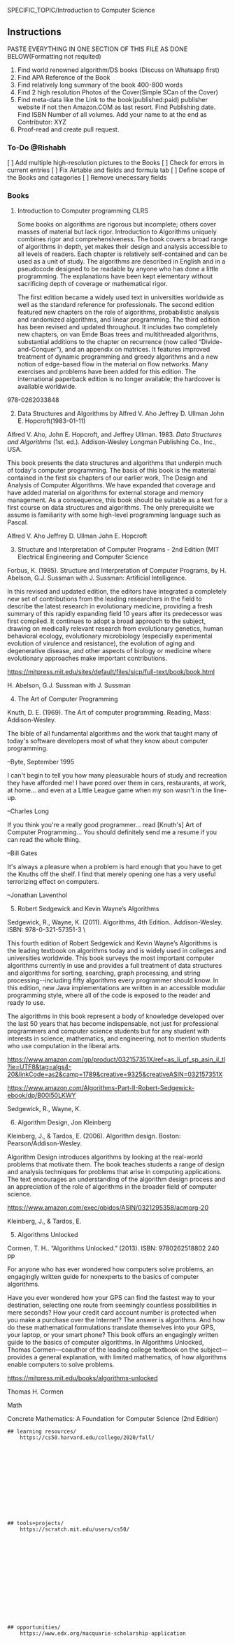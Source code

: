 SPECIFIC_TOPIC/Introduction to Computer Science


## Instructions
PASTE EVERYTHING IN ONE SECTION OF THIS FILE AS DONE BELOW(Formatting not requited)
1. Find world renowned algorithm/DS books (Discuss on Whatsapp first)
2. Find APA Reference of the Book 
3. Find relatively long summary of the book 400-800 words 
4. Find 2 high resolution Photos of the Cover(Simple SCan of the Cover)
5. Find meta-data like the Link to the book(published:paid) publisher website if not then Amazon.COM as last resort. Find Publishing date.
Find ISBN Number of all volumes. Add your name to at the end as Contributor: XYZ 
6. Proof-read and create pull request.






### To-Do @Rishabh
[ ] Add multiple high-resolution pictures to the Books 
[ ] Check for errors in current entries 
[ ] Fix Airtable and fields and formula tab 
[ ] Define scope of the Books and catagories 
[ ] Remove unecessary fields 





### Books

1. Introduction to Computer programming CLRS

    Some books on algorithms are rigorous but incomplete; others cover masses of material but lack rigor. Introduction to Algorithms uniquely combines rigor and comprehensiveness. The book covers a broad range of algorithms in depth, yet makes their design and analysis accessible to all levels of readers. Each chapter is relatively self-contained and can be used as a unit of study. The algorithms are described in English and in a pseudocode designed to be readable by anyone who has done a little programming. The explanations have been kept elementary without sacrificing depth of coverage or mathematical rigor.

    The first edition became a widely used text in universities worldwide as well as the standard reference for professionals. The second edition featured new chapters on the role of algorithms, probabilistic analysis and randomized algorithms, and linear programming. The third edition has been revised and updated throughout. It includes two completely new chapters, on van Emde Boas trees and multithreaded algorithms, substantial additions to the chapter on recurrence (now called “Divide-and-Conquer”), and an appendix on matrices. It features improved treatment of dynamic programming and greedy algorithms and a new notion of edge-based flow in the material on flow networks. Many exercises and problems have been added for this edition. The international paperback edition is no longer available; the hardcover is available worldwide. 


978-0262033848 





2. Data Structures and Algorithms by Alfred V. Aho Jeffrey D. Ullman John E. Hopcroft(1983-01-11) 


Alfred V. Aho, John E. Hopcroft, and Jeffrey Ullman. 1983. <i>Data Structures and Algorithms</i> (1st. ed.). Addison-Wesley Longman Publishing Co., Inc., USA.


This book presents the data structures and algorithms that underpin much of today's computer programming. The basis of this book is the material contained in the first six chapters of our earlier work, The Design and Analysis of Computer Algorithms. We have expanded that coverage and have added material on algorithms for external storage and memory management. As a consequence, this book should be suitable as a text for a first course on data structures and algorithms. The only prerequisite we assume is familiarity with some high-level programming language such as Pascal. 


Alfred V. Aho Jeffrey D. Ullman John E. Hopcroft




3. Structure and Interpretation of Computer Programs - 2nd Edition (MIT Electrical Engineering and Computer Science 

Forbus, K. (1985). Structure and Interpretation of Computer Programs, by H. Abelson, G.J. Sussman with J. Sussman: Artificial Intelligence.



In this revised and updated edition, the editors have integrated a completely new set of contributions from the leading researchers in the field to describe the latest research in evolutionary medicine, providing a fresh summary of this rapidly expanding field 10 years after its predecessor was first compiled. It continues to adopt a broad approach to the subject, drawing on medically relevant research from evolutionary genetics, human behavioral ecology, evolutionary microbiology (especially experimental evolution of virulence and resistance), the evolution of aging and degenerative disease, and other aspects of biology or medicine where evolutionary approaches make important contributions. 

https://mitpress.mit.edu/sites/default/files/sicp/full-text/book/book.html 

H. Abelson, G.J. Sussman with J. Sussman 



4. The Art of Computer Programming


Knuth, D. E. (1969). The Art of computer programming. Reading, Mass: Addison-Wesley.



The bible of all fundamental algorithms and the work that taught many of today's software developers most of what they know about computer programming.

–Byte, September 1995

I can't begin to tell you how many pleasurable hours of study and recreation they have afforded me! I have pored over them in cars, restaurants, at work, at home... and even at a Little League game when my son wasn't in the line-up.

–Charles Long

If you think you're a really good programmer... read [Knuth's] Art of Computer Programming... You should definitely send me a resume if you can read the whole thing.

–Bill Gates

It's always a pleasure when a problem is hard enough that you have to get the Knuths off the shelf. I find that merely opening one has a very useful terrorizing effect on computers.

–Jonathan Laventhol








5. Robert Sedgewick and Kevin Wayne’s Algorithms 


Sedgewick, R., Wayne, K. (2011). Algorithms, 4th Edition.. Addison-Wesley. ISBN: 978-0-321-57351-3
\

This fourth edition of Robert Sedgewick and Kevin Wayne’s Algorithms is the leading textbook on algorithms today and is widely used in colleges and universities worldwide. This book surveys the most important computer algorithms currently in use and provides a full treatment of data structures and algorithms for sorting, searching, graph processing, and string processing--including fifty algorithms every programmer should know. In this edition, new Java implementations are written in an accessible modular programming style, where all of the code is exposed to the reader and ready to use.

 The algorithms in this book represent a body of knowledge developed over the last 50 years that has become indispensable, not just for professional programmers and computer science students but for any student with interests in science, mathematics, and engineering, not to mention students who use computation in the liberal arts.


 https://www.amazon.com/gp/product/032157351X/ref=as_li_qf_sp_asin_il_tl?ie=UTF8&tag=algs4-20&linkCode=as2&camp=1789&creative=9325&creativeASIN=032157351X

https://www.amazon.com/Algorithms-Part-II-Robert-Sedgewick-ebook/dp/B00I50LKWY



Sedgewick, R., Wayne, K.




6. Algorithm Design, Jon Kleinberg
 
Kleinberg, J., & Tardos, E. (2006). Algorithm design. Boston: Pearson/Addison-Wesley.

Algorithm Design introduces algorithms by looking at the real-world problems that motivate them. The book teaches students a range of design and analysis techniques for problems that arise in computing applications. The text encourages an understanding of the algorithm design process and an appreciation of the role of algorithms in the broader field of computer science.

https://www.amazon.com/exec/obidos/ASIN/0321295358/acmorg-20

Kleinberg, J., & Tardos, E.




5.  Algorithms Unlocked

Cormen, T. H.. “Algorithms Unlocked.” (2013). ISBN: 9780262518802 240 pp 


For anyone who has ever wondered how computers solve problems, an engagingly written guide for nonexperts to the basics of computer algorithms.

Have you ever wondered how your GPS can find the fastest way to your destination, selecting one route from seemingly countless possibilities in mere seconds? How your credit card account number is protected when you make a purchase over the Internet? The answer is algorithms. And how do these mathematical formulations translate themselves into your GPS, your laptop, or your smart phone? This book offers an engagingly written guide to the basics of computer algorithms. In Algorithms Unlocked, Thomas Cormen—coauthor of the leading college textbook on the subject—provides a general explanation, with limited mathematics, of how algorithms enable computers to solve problems.

https://mitpress.mit.edu/books/algorithms-unlocked


Thomas H. Cormen


Math 

Concrete Mathematics: A Foundation for Computer Science (2nd Edition) 




































































    ## learning resources/
        https://cs50.harvard.edu/college/2020/fall/

    
    
    
    
    
    
    
    
    
    
    
    
    ## tools+projects/
        https://scratch.mit.edu/users/cs50/
        
    
    
    
    
    
    
    
    
    
    
    
    
    
    
    ## opportunities/
        https://www.edx.org/macquarie-scholarship-application

    
    
    
    
    
    
    
    
    
    
    
    
    
    
    
    
    
    
    
    
    
    
    
    
    
    
    
    
    
    
    ## people+researchers/
        https://cs.harvard.edu/malan/

    
    
    
    
    
    
    
    
    
    
    
    
    
    
    
    
    
    
    
    
    
    
    
    
    
    
    
    
    
    
    
    ## conferences+events/
        ## workshops+talks/ 
        https://www.youtube.com/watch?v=7BObROUFCsE
        https://www.youtube.com/watch?v=gQ1y5NUD_RI
















    
    
    
    
    
    
    ## Refereneces 
     
